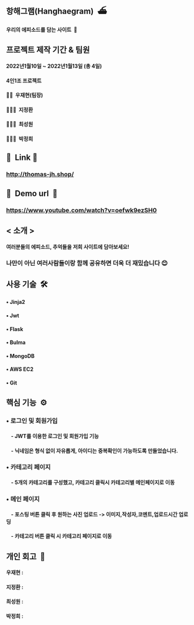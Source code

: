## 항해그램(Hanghaegram) &nbsp;⛴

#### 우리의 에피소드를 담는 사이트 &nbsp;📸

## 프로젝트 제작 기간 & 팀원

#### 2022년1월10일 ~ 2022년1월13일 (총 4일)

#### 4인1조 프로젝트

#### 🧑‍💻 &nbsp;우재현(팀장)

#### 👨🏻‍💻 &nbsp;지정환

#### 🧑🏼‍💻 &nbsp;최성원

#### 🧑🏽‍💻 &nbsp;박정희



## 🔽 &nbsp;Link&nbsp;🔽 


### http://thomas-jh.shop/

## 🔽 &nbsp;Demo url &nbsp;🔽 

### https://www.youtube.com/watch?v=oefwk9ezSH0

## < 소개 > 

#### 여러분들의 에피소드, 추억들을 저희 사이트에 담아보세요!

### 나만이 아닌 여러사람들이랑 함께 공유하면 더욱 더 재밌습니다 😊

## 사용 기술 &nbsp;🛠

#### • Jinja2

#### • Jwt

#### • Flask

#### • Bulma

#### • MongoDB

#### • AWS EC2

#### • Git

## 핵심 기능 &nbsp;⚙️

### • 로그인 및 회원가입

#### &nbsp;&nbsp;&nbsp;&nbsp;- JWT를 이용한 로그인 및 회원가입 기능

#### &nbsp;&nbsp;&nbsp;&nbsp;- 닉네임은 형식 없이 자유롭게, 아이디는 중복확인이 가능하도록 만들었습니다.

### • 카테고리 페이지

#### &nbsp;&nbsp;&nbsp;&nbsp;- 5개의 카테고리를 구성했고, 카테고리 클릭시 카테고리별 메인페이지로 이동

### • 메인 페이지

#### &nbsp;&nbsp;&nbsp;&nbsp;- 포스팅 버튼 클릭 후 원하는 사진 업로드 -> 이미지,작성자,코멘트,업로드시간 업로딩
#### &nbsp;&nbsp;&nbsp;&nbsp;- 카테고리 버튼 클릭 시 카테고리 페이지로 이동

## 개인 회고 &nbsp;🔖

#### 우재현&nbsp;: 

#### 지정환&nbsp;:

#### 최성원&nbsp;:

#### 박정희&nbsp;:
